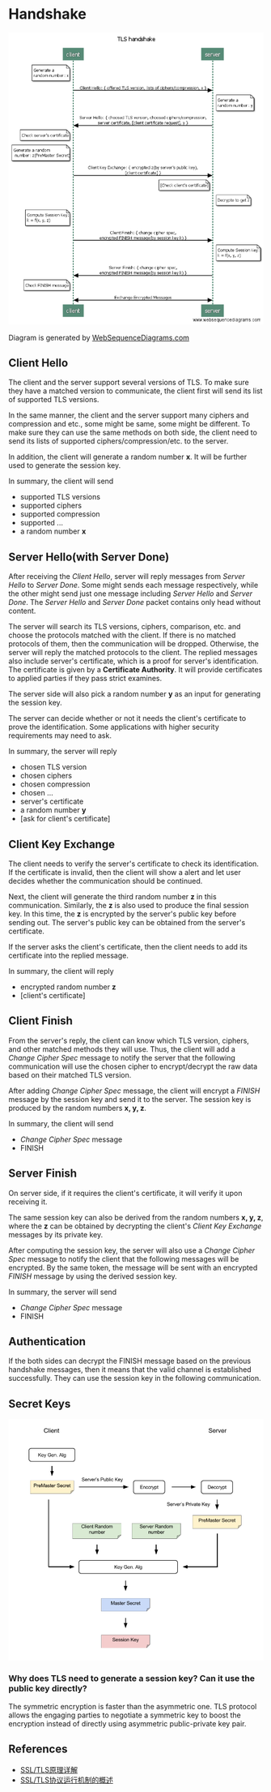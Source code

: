 # Handshake

![tls-handshake](tls-handshake.png)

Diagram is generated by [WebSequenceDiagrams.com][web-seq-diagram]

## Client Hello

The client and the server support several versions of TLS.
To make sure they have a matched version to communicate,
the client first will send its list of supported TLS versions.

In the same manner,
the client and the server support many ciphers and compression and etc.,
some might be same, some might be different.
To make sure they can use the same methods on both side,
the client need to send its lists of supported ciphers/compression/etc.
to the server.

In addition, the client will generate a random number __x__.
It will be further used to generate the session key.

In summary, the client will send

- supported TLS versions
- supported ciphers
- supported compression
- supported ...
- a random number __x__

## Server Hello(with Server Done)

After receiving the _Client Hello_, server will reply
messages from _Server Hello_ to _Server Done_.
Some might sends each message respectively,
while the other might send just one message
including _Server Hello_ and _Server Done_.
The _Server Hello_ and _Server Done_ packet contains only head without content.

The server will search its TLS versions, ciphers, comparison, etc.
and choose the protocols matched with the client.
If there is no matched protocols of them, then the communication will be dropped.
Otherwise, the server will reply the matched protocols to the client.
The replied messages also include server's certificate,
which is a proof for server's identification.
The certificate is given by a __Certificate Authority__.
It will provide certificates to applied parties if they pass strict examines.

The server side will also pick a random number __y__
as an input for generating the session key.

The server can decide whether or not it needs the client's certificate
to prove the identification.
Some applications with higher security requirements may need to ask.

In summary, the server will reply

- chosen TLS version
- chosen ciphers
- chosen compression
- chosen ...
- server's certificate
- a random number __y__
- [ask for client's certificate]

## Client Key Exchange

The client needs to verify the server's certificate to check its identification.
If the certificate is invalid, then the client will show a alert
and let user decides whether the communication should be continued.

Next, the client will generate the third random number __z__
in this communication.
Similarly, the __z__ is also used to produce the final session key.
In this time, the __z__ is encrypted by the server's public key
before sending out.
The server's public key can be obtained from the server's certificate.

If the server asks the client's certificate,
then the client needs to add its certificate into the replied message.

In summary, the client will reply

- encrypted random number __z__
- [client's certificate]

## Client Finish

From the server's reply, the client can know which TLS version, ciphers,
and other matched methods they will use.
Thus, the client will add a _Change Cipher Spec_ message
to notify the server that the following communication will use the chosen
cipher to encrypt/decrypt the raw data based on their matched TLS version.

After adding _Change Cipher Spec_ message, the client will
encrypt a _FINISH_ message by the session key and send it to the server.
The session key is produced by the random numbers __x, y, z__.

In summary, the client will send

- _Change Cipher Spec_ message
- FINISH

## Server Finish

On server side, if it requires the client's certificate,
it will verify it upon receiving it.

The same session key can also be derived
from the random numbers __x, y, z__,
where the __z__ can be obtained
by decrypting the client's _Client Key Exchange_ messages by its private key.

After computing the session key, the server will also
use a _Change Cipher Spec_ message to notify the client
that the following messages will be encrypted.
By the same token, the message will be sent
with an encrypted _FINISH_ message by using the derived session key.

In summary, the server will send

- _Change Cipher Spec_ message
- FINISH

## Authentication

If the both sides can decrypt the FINISH message based on the previous
handshake messages, then it means that the valid channel
is established successfully.
They can use the session key in the following communication.

## Secret Keys

![tls-secret-keys](tls-secret-keys.png)

### Why does TLS need to generate a session key? Can it use the public key directly?

The symmetric encryption is faster than the asymmetric one.
TLS protocol allows the engaging parties to negotiate a symmetric key
to boost the encryption instead of directly using
asymmetric public-private key pair.

## References

- [SSL/TLS原理详解][ssl_description]
- [SSL/TLS协议运行机制的概述][tls_feng]

[ssl_description]: https://segmentfault.com/a/1190000002554673 "SSL/TLS原理详解"
[tls_feng]: http://www.ruanyifeng.com/blog/2014/02/ssl_tls.html "SSL/TLS协议运行机制的概述"
[web-seq-diagram]: https://goo.gl/BTLkqf "WebSequenceDiagrams.com"
[ca]: cert_auth.md "Certificate Authentication"
